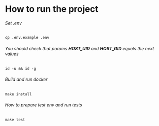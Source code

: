 # How to run the project

###### Set .env
```shell
cp .env.example .env
```

###### You should check that params **HOST_UID** and **HOST_GID** equals the next values
```shell
id -u && id -g
```

###### Build and run docker
```shell
make install
```

###### How to prepare test env and run tests

```shell
make test
```